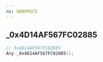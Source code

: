 ```yaml
---
ns: GRAPHICS
---
```

## _0x4D14AF567FC02885

```c
// 0x4D14AF567FC02885
Any _0x4D14AF567FC02885();
```

